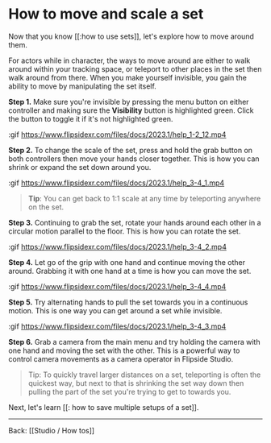 # How to move and scale a set

Now that you know [[:how to use sets]], let's explore how to move around them.

For actors while in character, the ways to move around are either to walk around within your tracking space, or teleport to other places in the set then walk around from there. When you make yourself invisible, you gain the ability to move by manipulating the set itself.

**Step 1.** Make sure you're invisible by pressing the menu button on either controller and making sure the **Visibility** button is highlighted green. Click the button to toggle it if it's not highlighted green.

:gif https://www.flipsidexr.com/files/docs/2023.1/help_1-2_12.mp4

**Step 2.** To change the scale of the set, press and hold the grab button on both controllers then move your hands closer together. This is how you can shrink or expand the set down around you.

:gif https://www.flipsidexr.com/files/docs/2023.1/help_3-4_1.mp4

> **Tip**: You can get back to 1:1 scale at any time by teleporting anywhere on the set.

**Step 3.** Continuing to grab the set, rotate your hands around each other in a circular motion parallel to the floor. This is how you can rotate the set.

:gif https://www.flipsidexr.com/files/docs/2023.1/help_3-4_2.mp4

**Step 4.** Let go of the grip with one hand and continue moving the other around. Grabbing it with one hand at a time is how you can move the set.

:gif https://www.flipsidexr.com/files/docs/2023.1/help_3-4_4.mp4

**Step 5.** Try alternating hands to pull the set towards you in a continuous motion. This is one way you can get around a set while invisible.

:gif https://www.flipsidexr.com/files/docs/2023.1/help_3-4_3.mp4

**Step 6.** Grab a camera from the main menu and try holding the camera with one hand and moving the set with the other. This is a powerful way to control camera movements as a camera operator in Flipside Studio.

> Tip: To quickly travel larger distances on a set, teleporting is often the quickest way, but next to that is shrinking the set way down then pulling the part of the set you're trying to get to towards you.

Next, let's learn [[: how to save multiple setups of a set]].

---

Back: [[Studio / How tos]]
